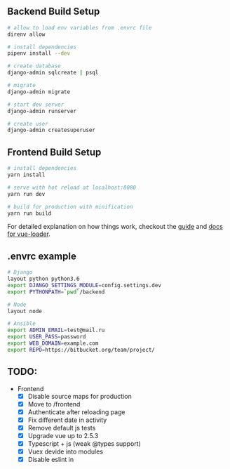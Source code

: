 ## Backend Build Setup

``` bash
# allow to load env variables from .envrc file
direnv allow

# install dependencies
pipenv install --dev

# create database
django-admin sqlcreate | psql

# migrate
django-admin migrate

# start dev server
django-admin runserver

# create user
django-admin createsuperuser
```

## Frontend Build Setup

``` bash
# install dependencies
yarn install

# serve with hot reload at localhost:8080
yarn run dev

# build for production with minification
yarn run build
```

For detailed explanation on how things work, checkout the [guide](http://vuejs-templates.github.io/webpack/) and [docs for vue-loader](http://vuejs.github.io/vue-loader).

## .envrc example
```bash
# Django
layout python python3.6
export DJANGO_SETTINGS_MODULE=config.settings.dev
export PYTHONPATH=`pwd`/backend

# Node
layout node

# Ansible
export ADMIN_EMAIL=test@mail.ru
export USER_PASS=password
export WEB_DOMAIN=example.com
export REPO=https://bitbucket.org/team/project/
```

## TODO:
- Frontend
    - [X] Disable source maps for production
    - [X] Move to /frontend
    - [X] Authenticate after reloading page
    - [X] Fix different date in activity
    - [X] Remove default js tests
    - [X] Upgrade vue up to 2.5.3
    - [X] Typescript + js (weak @types support)
    - [X] Vuex devide into modules
    - [X] Disable eslint in <script lang="ts"> block
    - [X] Cypress lint errors (eslint)
    - [X] Cypress tests; django command before, after, beforeEach test
    - [ ] Cool transactions
    - [ ] Configure BundleAnalyzerPlugin
    - [ ] Progress bar
    - [ ] Disable buttons when submit sent

- Backend
    - [X] Filled-monthes and history urls are not protected
    - [X] Remove api app (views, urls, serializers -> specific apps)
    - [X] User id in cache key
    - [X] Reorganizate the structure of models
    - [ ] Owner Mixin -> permissions
    - [ ] py.test
    - [ ] Secret key -> environment
    - [ ] UpdateCacheMixin -> Model hooks
    - [ ] HistoryView -> BalanceRecordViewSet + django_filters

- Devops
    - [X] Build frontend on local machine
    - [X] ~~Ansible buildin vault~~ env variables
    - [X] Make backup
    - [X] ~~Docker service -> docker~~ No docker
    - [X] Restart gunicorn takes a lot of time
    - [ ] Sentry integration
    - [ ] Backend error log
    - [ ] Jenkins badges to github

- Editor
    - [ ] Eslint feat. Prettier
    - [ ] Python format on save

